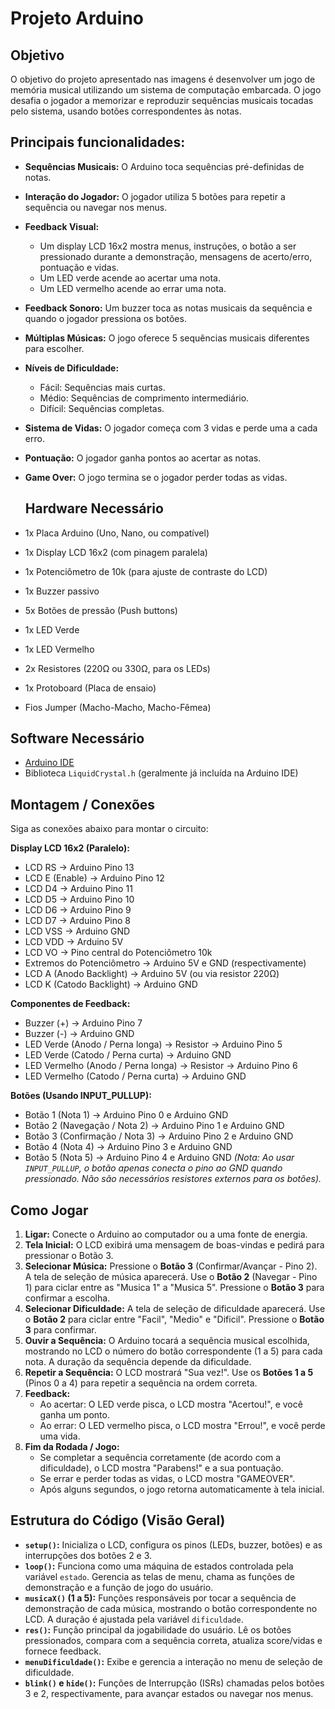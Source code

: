 # **Projeto Arduino**

## Objetivo 

O objetivo do projeto apresentado nas imagens é desenvolver um jogo de memória musical utilizando um sistema de computação embarcada. O jogo desafia o jogador a memorizar e reproduzir sequências musicais tocadas pelo sistema, usando botões correspondentes às notas.

## Principais funcionalidades:

* **Sequências Musicais:** O Arduino toca sequências pré-definidas de notas.
* **Interação do Jogador:** O jogador utiliza 5 botões para repetir a sequência ou navegar nos menus.
* **Feedback Visual:**
    * Um display LCD 16x2 mostra menus, instruções, o botão a ser pressionado durante a demonstração, mensagens de acerto/erro, pontuação e vidas.
    * Um LED verde acende ao acertar uma nota.
    * Um LED vermelho acende ao errar uma nota.
* **Feedback Sonoro:** Um buzzer toca as notas musicais da sequência e quando o jogador pressiona os botões.
* **Múltiplas Músicas:** O jogo oferece 5 sequências musicais diferentes para escolher.
* **Níveis de Dificuldade:**
    * Fácil: Sequências mais curtas.
    * Médio: Sequências de comprimento intermediário.
    * Difícil: Sequências completas.
* **Sistema de Vidas:** O jogador começa com 3 vidas e perde uma a cada erro.
* **Pontuação:** O jogador ganha pontos ao acertar as notas.
* **Game Over:** O jogo termina se o jogador perder todas as vidas.

   ## Hardware Necessário

* 1x Placa Arduino (Uno, Nano, ou compatível)
* 1x Display LCD 16x2 (com pinagem paralela)
* 1x Potenciômetro de 10k (para ajuste de contraste do LCD)
* 1x Buzzer passivo
* 5x Botões de pressão (Push buttons)
* 1x LED Verde
* 1x LED Vermelho
* 2x Resistores (220Ω ou 330Ω, para os LEDs)
* 1x Protoboard (Placa de ensaio)
* Fios Jumper (Macho-Macho, Macho-Fêmea)

## Software Necessário

* [Arduino IDE](https://www.arduino.cc/en/software)
* Biblioteca `LiquidCrystal.h` (geralmente já incluída na Arduino IDE)

## Montagem / Conexões

Siga as conexões abaixo para montar o circuito:

**Display LCD 16x2 (Paralelo):**

* LCD RS -> Arduino Pino 13
* LCD E (Enable) -> Arduino Pino 12
* LCD D4 -> Arduino Pino 11
* LCD D5 -> Arduino Pino 10
* LCD D6 -> Arduino Pino 9
* LCD D7 -> Arduino Pino 8
* LCD VSS -> Arduino GND
* LCD VDD -> Arduino 5V
* LCD VO -> Pino central do Potenciômetro 10k
* Extremos do Potenciômetro -> Arduino 5V e GND (respectivamente)
* LCD A (Anodo Backlight) -> Arduino 5V (ou via resistor 220Ω)
* LCD K (Catodo Backlight) -> Arduino GND

**Componentes de Feedback:**

* Buzzer (+) -> Arduino Pino 7
* Buzzer (-) -> Arduino GND
* LED Verde (Anodo / Perna longa) -> Resistor -> Arduino Pino 5
* LED Verde (Catodo / Perna curta) -> Arduino GND
* LED Vermelho (Anodo / Perna longa) -> Resistor -> Arduino Pino 6
* LED Vermelho (Catodo / Perna curta) -> Arduino GND

**Botões (Usando INPUT_PULLUP):**

* Botão 1 (Nota 1) -> Arduino Pino 0 e Arduino GND
* Botão 2 (Navegação / Nota 2) -> Arduino Pino 1 e Arduino GND
* Botão 3 (Confirmação / Nota 3) -> Arduino Pino 2 e Arduino GND
* Botão 4 (Nota 4) -> Arduino Pino 3 e Arduino GND
* Botão 5 (Nota 5) -> Arduino Pino 4 e Arduino GND
    *(Nota: Ao usar `INPUT_PULLUP`, o botão apenas conecta o pino ao GND quando pressionado. Não são necessários resistores externos para os botões).*

## Como Jogar

1.  **Ligar:** Conecte o Arduino ao computador ou a uma fonte de energia.
2.  **Tela Inicial:** O LCD exibirá uma mensagem de boas-vindas e pedirá para pressionar o Botão 3.
3.  **Selecionar Música:** Pressione o **Botão 3** (Confirmar/Avançar - Pino 2). A tela de seleção de música aparecerá. Use o **Botão 2** (Navegar - Pino 1) para ciclar entre as "Musica 1" a "Musica 5". Pressione o **Botão 3** para confirmar a escolha.
4.  **Selecionar Dificuldade:** A tela de seleção de dificuldade aparecerá. Use o **Botão 2** para ciclar entre "Facil", "Medio" e "Dificil". Pressione o **Botão 3** para confirmar.
5.  **Ouvir a Sequência:** O Arduino tocará a sequência musical escolhida, mostrando no LCD o número do botão correspondente (1 a 5) para cada nota. A duração da sequência depende da dificuldade.
6.  **Repetir a Sequência:** O LCD mostrará "Sua vez!". Use os **Botões 1 a 5** (Pinos 0 a 4) para repetir a sequência na ordem correta.
7.  **Feedback:**
    * Ao acertar: O LED verde pisca, o LCD mostra "Acertou!", e você ganha um ponto.
    * Ao errar: O LED vermelho pisca, o LCD mostra "Errou!", e você perde uma vida.
8.  **Fim da Rodada / Jogo:**
    * Se completar a sequência corretamente (de acordo com a dificuldade), o LCD mostra "Parabens!" e a sua pontuação.
    * Se errar e perder todas as vidas, o LCD mostra "GAMEOVER".
    * Após alguns segundos, o jogo retorna automaticamente à tela inicial.

## Estrutura do Código (Visão Geral)

* **`setup()`:** Inicializa o LCD, configura os pinos (LEDs, buzzer, botões) e as interrupções dos botões 2 e 3.
* **`loop()`:** Funciona como uma máquina de estados controlada pela variável `estado`. Gerencia as telas de menu, chama as funções de demonstração e a função de jogo do usuário.
* **`musicaX()` (1 a 5):** Funções responsáveis por tocar a sequência de demonstração de cada música, mostrando o botão correspondente no LCD. A duração é ajustada pela variável `dificuldade`.
* **`res()`:** Função principal da jogabilidade do usuário. Lê os botões pressionados, compara com a sequência correta, atualiza score/vidas e fornece feedback.
* **`menuDificuldade()`:** Exibe e gerencia a interação no menu de seleção de dificuldade.
* **`blink()` e `hide()`:** Funções de Interrupção (ISRs) chamadas pelos botões 3 e 2, respectivamente, para avançar estados ou navegar nos menus.

